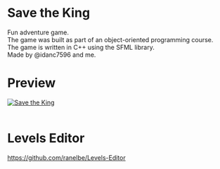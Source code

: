 # Save the King
Fun adventure game. <br>
The game was built as part of an object-oriented programming course. <br>
The game is written in C++ using the SFML library.
<br>
Made by @idanc7596 and me.
<br>
# Preview
[![Save the King](https://i.ibb.co/ZxBmwqb/image.png)](https://youtu.be/QK-_ee6kkMw) <br><br>
# Levels Editor
https://github.com/ranelbe/Levels-Editor
